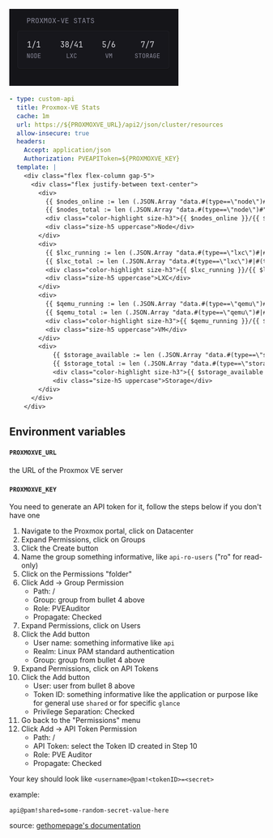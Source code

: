![](preview.png)

```yaml
- type: custom-api
  title: Proxmox-VE Stats
  cache: 1m
  url: https://${PROXMOXVE_URL}/api2/json/cluster/resources
  allow-insecure: true
  headers:
    Accept: application/json
    Authorization: PVEAPIToken=${PROXMOXVE_KEY}
  template: |
    <div class="flex flex-column gap-5">
      <div class="flex justify-between text-center">
        <div>
          {{ $nodes_online := len (.JSON.Array "data.#(type==\"node\")#|#(status==\"online\")#") }}
          {{ $nodes_total := len (.JSON.Array "data.#(type==\"node\")#") }}
          <div class="color-highlight size-h3">{{ $nodes_online }}/{{ $nodes_total }}</div>
          <div class="size-h5 uppercase">Node</div>
        </div>
        <div>
          {{ $lxc_running := len (.JSON.Array "data.#(type==\"lxc\")#|#(status==\"running\")#|#(template==0)#") }}
          {{ $lxc_total := len (.JSON.Array "data.#(type==\"lxc\")#|#(template==0)#") }}
          <div class="color-highlight size-h3">{{ $lxc_running }}/{{ $lxc_total }}</div>
          <div class="size-h5 uppercase">LXC</div>
        </div>
        <div>
          {{ $qemu_running := len (.JSON.Array "data.#(type==\"qemu\")#|#(status==\"running\")#|#(template==0)#") }}
          {{ $qemu_total := len (.JSON.Array "data.#(type==\"qemu\")#|#(template==0)#") }}
          <div class="color-highlight size-h3">{{ $qemu_running }}/{{ $qemu_total }}</div>
          <div class="size-h5 uppercase">VM</div>
        </div>
        <div>
            {{ $storage_available := len (.JSON.Array "data.#(type==\"storage\")#|#(status==\"available\")#") }}
            {{ $storage_total := len (.JSON.Array "data.#(type==\"storage\")#") }}
            <div class="color-highlight size-h3">{{ $storage_available }}/{{ $storage_total }}</div>
            <div class="size-h5 uppercase">Storage</div>
        </div>
      </div>
    </div>
```

## Environment variables

#### `PROXMOXVE_URL`
the URL of the Proxmox VE server

#### `PROXMOXVE_KEY`
You need to generate an API token for it, follow the steps below if you don't have one

1. Navigate to the Proxmox portal, click on Datacenter
2. Expand Permissions, click on Groups
3. Click the Create button
4. Name the group something informative, like `api-ro-users` ("ro" for read-only)
5. Click on the Permissions "folder"
6. Click Add -> Group Permission
    - Path: /
    - Group: group from bullet 4 above
    - Role: PVEAuditor
    - Propagate: Checked
7. Expand Permissions, click on Users
8. Click the Add button
    - User name: something informative like `api`
    - Realm: Linux PAM standard authentication
    - Group: group from bullet 4 above
9. Expand Permissions, click on API Tokens
10. Click the Add button
    - User: user from bullet 8 above
    - Token ID: something informative like the application or purpose like for general use `shared` or for specific `glance`
    - Privilege Separation: Checked
11. Go back to the "Permissions" menu
12. Click Add -> API Token Permission
    - Path: /
    - API Token: select the Token ID created in Step 10
    - Role: PVE Auditor
    - Propagate: Checked

Your key should look like `<username>@pam!<tokenID>=<secret>`

example:
```
api@pam!shared=some-random-secret-value-here
```

source: [gethomepage's documentation](https://github.com/gethomepage/homepage/blob/main/docs/widgets/services/proxmox.md)

